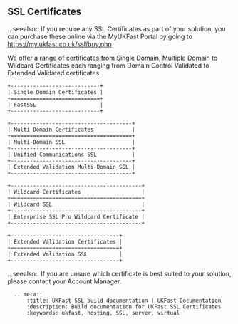 ## SSL Certificates
.. seealso::
   If you require any SSL Certificates as part of your solution, you can purchase these online via the MyUKFast Portal by going to https://my.ukfast.co.uk/ssl/buy.php 

We offer a range of certificates from Single Domain, Multiple Domain to Wildcard Certificates each ranging from Domain Control Validated to Extended Validated certificates.

```eval_rst
+----------------------------+
| Single Domain Certificates |
+============================+
| FastSSL                    |
+----------------------------+
```

```eval_rst
+--------------------------------------+
| Multi Domain Certificates            |
+======================================+
| Multi-Domain SSL                     |
+--------------------------------------+
| Unified Communications SSL           |
+--------------------------------------+
| Extended Validation Multi-Domain SSL |
+--------------------------------------+
```

```eval_rst
+-----------------------------------------+
| Wildcard Certificates                   |
+=========================================+
| Wildcard SSL                            |
+-----------------------------------------+
| Enterprise SSL Pro Wildcard Certificate |
+-----------------------------------------+
```

```eval_rst
+----------------------------------+
| Extended Validation Certificates |
+==================================+
| Extended Validation SSL          |
+----------------------------------+
```

.. seealso::
   If you are unsure which certificate is best suited to your solution, please contact your Account Manager. 

```eval_rst
  .. meta::
      :title: UKFast SSL build documentation | UKFast Documentation
      :description: Build documentation for UKFast SSL Certificates
      :keywords: ukfast, hosting, SSL, server, virtual
      
